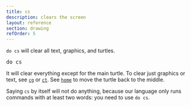```yaml
---
title: cs
description: clears the screen
layout: reference
section: drawing
refOrder: 5
---
```


`do cs` will clear all text, graphics, and turtles.

<pre data-before='write "Hello!"&#13;dot skyblue, 200' class="jumbo">
do cs
</pre>

It will clear everything except for the main turtle.
To clear just graphics or text, see [`cg`](cg.html) or
[`ct`](ct.html).
See [`home`](home.html) to move the turtle back to
the middle.

Saying `cs` by itself will not do anything, because
our language only runs commands with at least two words:
you need to use `do cs`.

